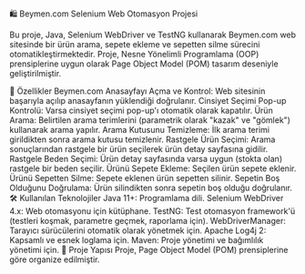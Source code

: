 🛍️ Beymen.com Selenium Web Otomasyon Projesi

Bu proje, Java, Selenium WebDriver ve TestNG kullanarak Beymen.com web sitesinde bir ürün arama, sepete ekleme ve sepetten silme sürecini otomatikleştirmektedir. Proje, Nesne Yönelimli Programlama (OOP) prensiplerine uygun olarak Page Object Model (POM) tasarım deseniyle geliştirilmiştir.

🌟 Özellikler
Beymen.com Anasayfayı Açma ve Kontrol: Web sitesinin başarıyla açılıp anasayfanın yüklendiği doğrulanır.
Cinsiyet Seçimi Pop-up Kontrolü: Varsa cinsiyet seçimi pop-up'ı otomatik olarak kapatılır.
Ürün Arama: Belirtilen arama terimlerini (parametrik olarak "kazak" ve "gömlek") kullanarak arama yapılır.
Arama Kutusunu Temizleme: İlk arama terimi girildikten sonra arama kutusu temizlenir.
Rastgele Ürün Seçimi: Arama sonuçlarından rastgele bir ürün seçilerek ürün detay sayfasına gidilir.
Rastgele Beden Seçimi: Ürün detay sayfasında varsa uygun (stokta olan) rastgele bir beden seçilir.
Ürünü Sepete Ekleme: Seçilen ürün sepete eklenir.
Ürünü Sepetten Silme: Sepete eklenen ürün sepetten silinir.
Sepetin Boş Olduğunu Doğrulama: Ürün silindikten sonra sepetin boş olduğu doğrulanır.
🛠️ Kullanılan Teknolojiler
Java 11+: Programlama dili.
Selenium WebDriver 4.x: Web otomasyonu için kütüphane.
TestNG: Test otomasyon framework'ü (testleri koşmak, parametre geçmek, raporlama için).
WebDriverManager: Tarayıcı sürücülerini otomatik olarak yönetmek için.
Apache Log4j 2: Kapsamlı ve esnek loglama için.
Maven: Proje yönetimi ve bağımlılık yönetimi için.
📐 Proje Yapısı
Proje, Page Object Model (POM) prensiplerine göre organize edilmiştir.